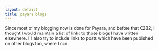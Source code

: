 ```yaml
---
layout: default
title: payara blogs
---
```



Since most of my blogging now is done for Payara, and before that C2B2, I thought I would maintain a list of links to those blogs I have written elsewhere. I'll also try to include links to posts which have been published on other blogs too, where I can.
